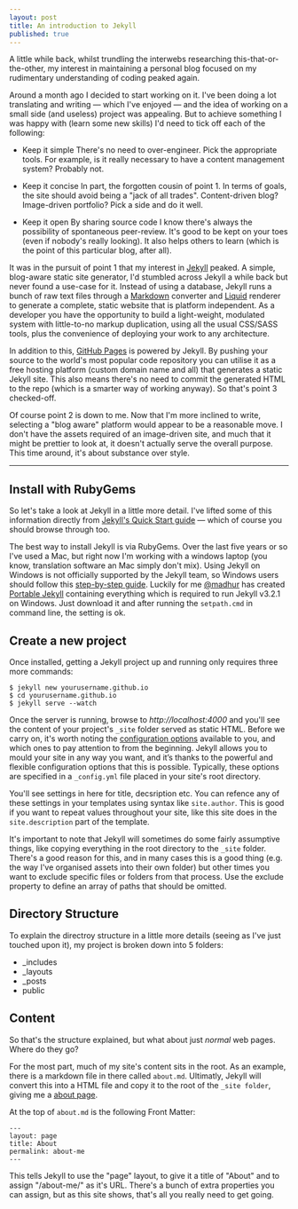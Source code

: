 ```yaml
---
layout: post
title: An introduction to Jekyll
published: true
---
```


A little while back, whilst trundling the interwebs researching this-that-or-the-other, my interest in maintaining a personal blog focused on my rudimentary understanding of coding peaked again.

Around a month ago I decided to start working on it. I've been doing a lot translating and writing — which I've enjoyed — and the idea of working on a small side (and useless) project was appealing. But to achieve something I was happy with (learn some new skills) I'd need to tick off each of the following:

- Keep it simple
There's no need to over-engineer. Pick the appropriate tools. For example, is it really necessary to have a content management system? Probably not.

- Keep it concise
In part, the forgotten cousin of point 1. In terms of goals, the site should avoid being a "jack of all trades". Content-driven blog? Image-driven portfolio? Pick a side and do it well.

- Keep it open
By sharing source code I know there's always the possibility of spontaneous peer-review. It's good to be kept on your toes (even if nobody's really looking). It also helps others to learn (which is the point of this particular blog, after all).

It was in the pursuit of point 1 that my interest in [Jekyll](https://jekyllrb.com/) peaked. A simple, blog-aware static site generator, I'd stumbled across Jekyll a while back but never found a use-case for it.
Instead of using a database, Jekyll runs a bunch of raw text files through a [Markdown](https://daringfireball.net/projects/markdown/) converter and [Liquid](https://github.com/Shopify/liquid/wiki) renderer to generate a complete, static website that is platform independent. As a developer you have the opportunity to build a light-weight, modulated system with little-to-no markup duplication, using all the usual CSS/SASS tools, plus the convenience of deploying your work to any architecture.

In addition to this, [GitHub Pages](https://pages.github.com/) is powered by Jekyll. By pushing your source to the world's most popular code repository you can utilise it as a free hosting platform (custom domain name and all) that generates a static Jekyll site. This also means there's no need to commit the generated HTML to the repo (which is a smarter way of working anyway). So that's point 3 checked-off.

Of course point 2 is down to me. Now that I'm more inclined to write, selecting a "blog aware" platform would appear to be a reasonable move. I don't have the assets required of an image-driven site, and much that it might be prettier to look at, it doesn't actually serve the overall purpose. This time around, it's about substance over style.

-----

## Install with RubyGems

So let's take a look at Jekyll in a little more detail. I've lifted some of this information directly from [Jekyll's Quick Start guide](https://jekyllrb.com/docs/quickstart/) — which of course you should browse through too.

The best way to install Jekyll is via RubyGems. Over the last five years or so I've used a Mac, but right now I'm working with a windows laptop (you know, translation software an Mac simply don't mix). Using Jekyll on Windows is not officially supported by the Jekyll team, so Windows users should follow this [step-by-step guide](http://jekyll-windows.juthilo.com/). Luckily for me [@madhur](https://github.com/madhur) has created [Portable Jekyll](https://github.com/madhur/PortableJekyll) containing everything which is required to run Jekyll v3.2.1 on Windows. Just download it and after running the `setpath.cmd` in command line, the setting is ok.

## Create a new project

Once installed, getting a Jekyll project up and running only requires three more commands:

	$ jekyll new yourusername.github.io
	$ cd yourusername.github.io
	$ jekyll serve --watch 
 
Once the server is running, browse to *http://localhost:4000*  and you'll see the content of your project's `_site` folder served as static HTML.
Before we carry on, it's worth noting the [configuration options](https://jekyllrb.com/docs/configuration/) available to you, and which ones to pay attention to from the beginning.
Jekyll allows you to mould your site in any way you want, and it’s thanks to the powerful and flexible configuration options that this is possible. Typically, these options are specified in a `_config.yml` file placed in your site's root directory.

You'll see settings in here for title, decsription etc. You can refence any of these settings in your templates using syntax like `site.author`. This is good if you want to repeat values throughout your site, like this site does in the `site.description` part of the template.

It's important to note that Jekyll will sometimes do some fairly assumptive things, like copying everything in the root directory to the `_site` folder. There's a good reason for this, and in many cases this is a good thing (e.g. the way I've organised assets into their own folder) but other times you want to exclude specific files or folders from that process. Use the exclude property to define an array of paths that should be omitted.

## Directory Structure

To explain the directroy structure in a little more details (seeing as I've just touched upon it), my project is broken down into 5 folders:

- _includes 
- _layouts
- _posts
- public

## Content

So that's the structure explained, but what about just *normal* web pages. Where do they go?

For the most part, much of my site's content sits in the root. As an example, there is a markdown file in there called `about.md`. Ultimatly, Jekyll will convert this into a HTML file and copy it to the root of the `_site folder`, giving me a [about page](https://aleschreiber.github.io/about/).

At the top of `about.md` is the following Front Matter:

	---
    layout: page
    title: About
    permalink: about-me
    ---

This tells Jekyll to use the "page" layout, to give it a title of "About" and to assign "/about-me/" as it's URL. There's a bunch of extra properties you can assign, but as this site shows, that's all you really need to get going.
